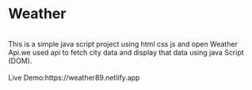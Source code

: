 # Weather
<br>
This is a simple java script project using html css js and open Weather Api.we used api to fetch city data and display that data using java Script (DOM).
<br>
<br>
Live Demo:https://weather89.netlify.app
